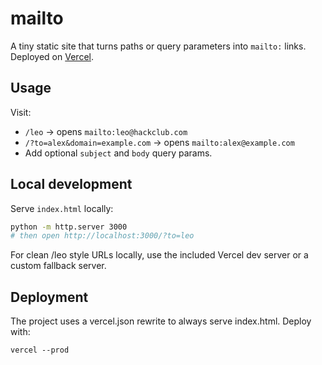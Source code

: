 # mailto

A tiny static site that turns paths or query parameters into `mailto:` links.  
Deployed on [Vercel](https://vercel.com).

## Usage

Visit:

- `/leo` → opens `mailto:leo@hackclub.com`
- `/?to=alex&domain=example.com` → opens `mailto:alex@example.com`
- Add optional `subject` and `body` query params.

## Local development

Serve `index.html` locally:

```sh
python -m http.server 3000
# then open http://localhost:3000/?to=leo
```

For clean /leo style URLs locally, use the included Vercel dev server or a custom fallback server.

## Deployment

The project uses a vercel.json rewrite to always serve index.html.
Deploy with:

```
vercel --prod
```
